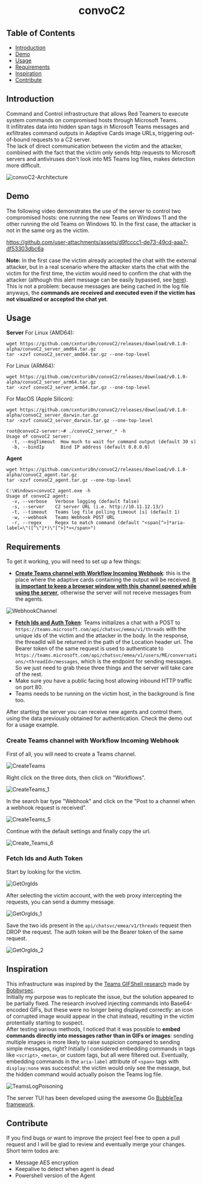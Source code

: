 <h1 align="center">convoC2</h1>

## Table of Contents
- [Introduction](#introduction)
- [Demo](#demo)
- [Usage](#usage)
- [Requirements](#requirements)
- [Inspiration](#inspiration)
- [Contribute](#contribute)

## Introduction
Command and Control infrastructure that allows Red Teamers to execute system commands on compromised hosts through Microsoft Teams.  
It infiltrates data into hidden span tags in Microsoft Teams messages and exfiltrates command outputs in Adaptive Cards image URLs, triggering out-of-bound requests to a C2 server.  
The lack of direct communication between the victim and the attacker, combined with the fact that the victim only sends http requests to Microsoft servers and antiviruses don't look into MS Teams log files, makes detection more difficult.  

![convoC2-Architecture](https://github.com/user-attachments/assets/d126a4cb-dc62-4a18-8b89-3501a4319d6e)

## Demo
The following video demonstrates the use of the server to control two compromised hosts: one running the new Teams on Windows 11 and the other running the old Teams on Windows 10. In the first case, the attacker is not in the same org as the victim.

https://github.com/user-attachments/assets/d9fcccc1-de73-49cd-aaa7-df53303dbc6a

**Note:** In the first case the victim already accepted the chat with the external attacker, but in a real scenario where the attacker starts the chat with the victim for the first time, the victim would need to confirm the chat with the attacker (although this alert message can be easily bypassed, see [here](https://posts.inthecyber.com/leveraging-microsoft-teams-for-initial-access-42beb07f12c4)). This is not a problem: because messages are being cached in the log file anyways, the **commands are received and executed even if the victim has not visualized or accepted the chat yet**.

## Usage
**Server**
For Linux (AMD64):
```
wget https://github.com/cxnturi0n/convoC2/releases/download/v0.1.0-alpha/convoC2_server_amd64.tar.gz
tar -xzvf convoC2_server_amd64.tar.gz --one-top-level
```

For Linux (ARM64):
```
wget https://github.com/cxnturi0n/convoC2/releases/download/v0.1.0-alpha/convoC2_server_arm64.tar.gz
tar -xzvf convoC2_server_arm64.tar.gz --one-top-level
```

For MacOS (Apple Silicon):
```
wget https://github.com/cxnturi0n/convoC2/releases/download/v0.1.0-alpha/convoC2_server_darwin.tar.gz
tar -xzvf convoC2_server_darwin.tar.gz --one-top-level
```

```
root@convoC2-server:~# ./convoC2_server_* -h
Usage of convoC2 server:
  -t, --msgTimeout  How much to wait for command output (default 30 s)
  -b, --bindIp      Bind IP address (default 0.0.0.0)
```
**Agent**
```
wget https://github.com/cxnturi0n/convoC2/releases/download/v0.1.0-alpha/convoC2_agent.tar.gz
tar -xzvf convoC2_agent.tar.gz --one-top-level
```
```
C:\Windows>convoC2_agent.exe -h
Usage of convoC2 agent:
  -v, --verbose   Verbose logging (default false)
  -s, --server    C2 server URL (i.e. http://10.11.12.13/)
  -t, --timeout   Teams log file polling timeout [s] (default 1)
  -w, --webhook   Teams Webhook POST URL
  -r, --regex     Regex to match command (default "<span[^>]*aria-label=\"([^\"]*)\"[^>]*></span>")
```

## Requirements
To get it working, you will need to set up a few things:
- [**Create Teams channel with Workflow Incoming Webhook**](#Create-Teams-channel-with-Workflow-Incoming-Webhook): this is the place where the adaptive cards containing the output will be received. <ins>**It is important to keep a browser window with this channel opened while using the server**</ins>, otherwise the server will not receive messages from the agents.

![WebhookChannel](https://github.com/user-attachments/assets/ea65daad-9274-4574-835b-107f468a1d6e)

- [**Fetch Ids and Auth Token**](#Fetch-Ids-And-Auth-Token): Teams initializes a chat with a POST to `https://teams.microsoft.com/api/chatsvc/emea/v1/threads` with the unique ids of the victim and the attacker in the body. In the response, the threadId will be returned in the path of the Location header url.
  The Bearer token of the same request is used to authenticate to `https://teams.microsoft.com/api/chatsvc/emea/v1/users/ME/conversations/<threadId>/messages`, which is the endpoint for sending messages. So we just need to grab these three things and the server will take care of the rest.
- Make sure you have a public facing host allowing inbound HTTP traffic on port 80.
- Teams needs to be running on the victim host, in the background is fine too.

After starting the server you can receive new agents and control them, using the data previously obtained for authentication. Check the demo out for a usage example.

### Create Teams channel with Workflow Incoming Webhook
First of all, you will need to create a Teams channel.  

![CreateTeams](https://github.com/user-attachments/assets/8f4da165-4c94-4685-b06c-a938cde8cf90)  

Right click on the three dots, then click on "Workflows".    

![CreateTeams_1](https://github.com/user-attachments/assets/50c0fe37-d81c-4fc6-b9ec-81a287cbcedd)  

In the search bar type "Webhook" and click on the "Post to a channel when a webhook request is received".  

![CreateTeams_5](https://github.com/user-attachments/assets/3f7d7221-cc84-457b-9057-610e60944c61)  

Continue with the default settings and finally copy the url.  

![Create_Teams_6](https://github.com/user-attachments/assets/45030146-3575-4588-9fac-ee2bb6079bbc)


### Fetch Ids and Auth Token
Start by looking for the victim.  

![GetOrgIds](https://github.com/user-attachments/assets/c75b47e3-5503-473b-8be6-a04d041e9422)  

After selecting the victim account, with the web proxy intercepting the requests, you can send a dummy message.  

![GetOrgIds_1](https://github.com/user-attachments/assets/76533c54-2c71-4d0d-94dc-5d638a33242c)  

Save the two ids present in the `api/chatsvc/emea/v1/threads` request then DROP the request. The auth token will be the Bearer token of the same request.  

![GetOrgIds_2](https://github.com/user-attachments/assets/b0f9d9bc-df2d-4527-8a87-301babd505b4)

## Inspiration
This infrastructure was inspired by the [Teams GIFShell research](https://medium.com/@bobbyrsec/gifshell-covert-attack-chain-and-c2-utilizing-microsoft-teams-gifs-1618c4e64ed7) made by [Bobbyrsec](https://www.linkedin.com/in/bobby-rauch/).  
Initially my purpose was to replicate the issue, but the solution appeared to be partially fixed. The research involved injecting commands into Base64-encoded GIFs, but these were no longer being displayed correctly: an icon of corrupted image would appear in the chat instead, resulting in the victim protentially starting to suspect.  
After testing various methods, I noticed that it was possible to **embed commands directly into messages rather than in GIFs or images**: sending multiple images is more likely to raise suspicion compared to sending simple messages, right?
Initially I considered embedding commands in tags like `<script>`, `<meta>`, or custom tags, but all were filtered out. Eventually, embedding commands in the `aria-label` attribute of `<span>` tags with `display:none` was successful: the victim would only see the message, but the hidden command would actually poison the Teams log file.  

![TeamsLogPoisoning](https://github.com/user-attachments/assets/b602ef7f-fabc-42a0-bd68-6b7d7f152a86)

The server TUI has been developed using the awesome Go [BubbleTea framework](https://github.com/charmbracelet/bubbletea).

## Contribute
If you find bugs or want to improve the project feel free to open a pull request and I will be glad to review and eventually merge your changes.
Short term todos are:
- Message AES encryption
- Keepalive to detect when agent is dead
- Powershell version of the Agent
